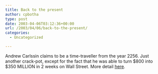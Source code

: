 ```yaml
---
title: Back to the present
author: cpbotha
type: post
date: 2003-04-06T03:12:36+00:00
url: /2003/04/06/back-to-the-present/
categories:
  - Uncategorized

---
```

Andrew Carlssin claims to be a time-traveller from the year 2256. Just another crack-pot, except for the fact that he was able to turn $800 into $350 MILLION in 2 weeks on Wall Street. More detail [here][1].

 [1]: http://tv.yahoo.com/news/wwn/20030319/104808600007.html